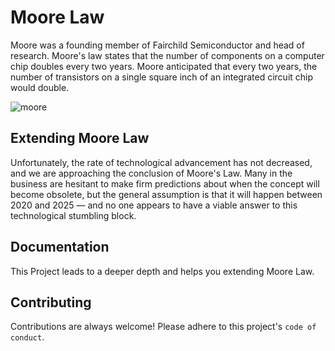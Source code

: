 
# Moore Law

Moore was a founding member of Fairchild Semiconductor and head of research. Moore's law states that the number of components on a computer chip doubles every two years. Moore anticipated that every two years, the number of transistors on a single square inch of an integrated circuit chip would double.

![moore](https://user-images.githubusercontent.com/96833192/168423275-344267ba-06f9-4b59-b2c3-21cf15c5a22d.jpg)


## Extending Moore Law

Unfortunately, the rate of technological advancement has not decreased, and we are approaching the conclusion of Moore's Law. Many in the business are hesitant to make firm predictions about when the concept will become obsolete, but the general assumption is that it will happen between 2020 and 2025 — and no one appears to have a viable answer to this technological stumbling block.


## Documentation

This Project leads to a deeper depth and helps you extending Moore Law.


## Contributing

Contributions are always welcome!
Please adhere to this project's `code of conduct`.

